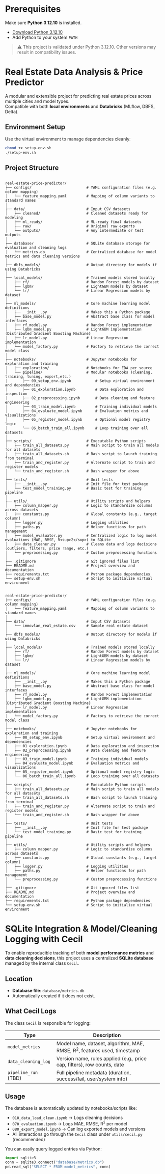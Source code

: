 # Prerequisites

Make sure **Python 3.12.10** is installed.

- [Download Python 3.12.10](https://www.python.org/downloads/release/python-31210/)
- Add Python to your system `PATH`

> ⚠️ This project is validated under Python 3.12.10. Other versions may result in compatibility issues.

# Real Estate Data Analysis & Price Predictor

A modular and extensible project for predicting real estate prices across multiple cities and model types.  
Compatible with both **local environments** and **Databricks** (MLflow, DBFS, Delta).



## Environment Setup

Use the virtual environment to manage dependencies cleanly:

```bash
chmod +x setup-env.sh
./setup-env.sh
```


##  Project Structure

```text

real-estate-price-predictor/
├── configs/                         # YAML configuration files (e.g. column mapping)
│   └── feature_mapping.yaml         # Mapping of column variants to standard names
│
├── data/                            # Input CSV datasets
│   ├── cleaned/                     # Cleaned datasets ready for modeling
│   ├── ml_ready/                    # ML-ready final datasets
│   ├── raw/                         # Original raw exports
│   └── outputs/                     # Any intermediate or test outputs
│
├── database/                        # SQLite database storage for evaluation and cleaning logs
│   └── metrics.db                   # Centralized database for model metrics and data cleaning versions
│
├── dbfs_models/                     # Output directory for models if using Databricks
│
├── local_models/                    # Trained models stored locally
│   ├── rf/                          # Random Forest models by dataset
│   ├── lgbm/                        # LightGBM models by dataset
│   └── lr/                          # Linear Regression models by dataset
│
├── ml_models/                       # Core machine learning model definitions
│   ├── __init__.py                  # Makes this a Python package
│   ├── base_model.py                # Abstract base class for model interfaces
│   ├── rf_model.py                  # Random Forest implementation
│   ├── lgbm_model.py                # LightGBM implementation (Distributed Gradient Boosting Machine)
│   ├── lr_model.py                  # Linear Regression implementation
│   └── model_factory.py             # Factory to retrieve the correct model class
│
├── notebooks/                       # Jupyter notebooks for exploration and training
│   ├── exploration/                 # Notebooks for EDA per source
│   └── pipeline/                    # Modular notebooks (cleaning, training, tuning, export,etc.)
│       ├── 00_setup_env.ipynb           # Setup virtual environment and dependencies
│       ├── 01_exploration.ipynb         # Data exploration and inspection
│       ├── 02_preprocessing.ipynb       # Data cleaning and feature engineering
│       ├── 03_train_model.ipynb         # Training individual models
│       ├── 04_evaluate_model.ipynb      # Evaluation metrics and visualizations
│       ├── 05_register_model.ipynb      # Optional model registry logic
│       └── 06_batch_train_all.ipynb     # Loop training over all datasets
│
├── scripts/                         # Executable Python scripts
│   ├── train_all_datasets.py        # Main script to train all models for all datasets
│   ├── train_all_datasets.sh        # Bash script to launch training from terminal
│   ├── train_and_register.py        # Alternate script to train and register models
│   └── train_and_register.sh        # Bash wrapper for above
│
├── tests/                           # Unit tests
│   ├── __init__.py                  # Init file for test package
│   └── test_model_training.py       # Basic test for training pipeline
│
├── utils/                           # Utility scripts and helpers
│   ├── column_mapper.py             # Logic to standardize columns across datasets
│   ├── constants.py                 # Global constants (e.g., target column)
│   ├── logger.py                    # Logging utilities
│   ├── paths.py                     # Helper functions for path management
│   ├── model_evaluator.py           # Centralized logic to log model evaluations (MAE, RMSE, R<sup>2</sup>) to SQLite
│   ├── data_cleaner.py              # Cleans data and logs decisions (outliers, filters, price range, etc.)
│   └── preprocessing.py             # Custom preprocessing functions
│
├── .gitignore                       # Git ignored files list
├── README.md                        # Project overview and documentation
├── requirements.txt                 # Python package dependencies
└── setup-env.sh                     # Script to initialize virtual environment


real-estate-price-predictor/
├── configs/                         # YAML configuration files (e.g. column mapping)
│   └── feature_mapping.yaml         # Mapping of column variants to standard names
│
├── data/                            # Input CSV datasets
│   └── immovlan_real_estate.csv     # Sample real estate dataset
│
├── dbfs_models/                     # Output directory for models if using Databricks
│
├── local_models/                    # Trained models stored locally
│   ├── rf/                          # Random Forest models by dataset
│   ├── lgbm/                        # LightGBM models by dataset
│   └── lr/                          # Linear Regression models by dataset
│
├── ml_models/                       # Core machine learning model definitions
│   ├── __init__.py                  # Makes this a Python package
│   ├── base_model.py                # Abstract base class for model interfaces
│   ├── rf_model.py                  # Random Forest implementation
│   ├── lgbm_model.py                # LightGBM implementation (Distributed Gradient Boosting Machine)
│   ├── lr_model.py                  # Linear Regression implementation
│   └── model_factory.py             # Factory to retrieve the correct model class
│
├── notebooks/                       # Jupyter notebooks for exploration and training
│   ├── 00_setup_env.ipynb           # Setup virtual environment and dependencies
│   ├── 01_exploration.ipynb         # Data exploration and inspection
│   ├── 02_preprocessing.ipynb       # Data cleaning and feature engineering
│   ├── 03_train_model.ipynb         # Training individual models
│   ├── 04_evaluate_model.ipynb      # Evaluation metrics and visualizations
│   ├── 05_register_model.ipynb      # Optional model registry logic
│   └── 06_batch_train_all.ipynb     # Loop training over all datasets
│
├── scripts/                         # Executable Python scripts
│   ├── train_all_datasets.py        # Main script to train all models for all datasets
│   ├── train_all_datasets.sh        # Bash script to launch training from terminal
│   ├── train_and_register.py        # Alternate script to train and register models
│   └── train_and_register.sh        # Bash wrapper for above
│
├── tests/                           # Unit tests
│   ├── __init__.py                  # Init file for test package
│   └── test_model_training.py       # Basic test for training pipeline
│
├── utils/                           # Utility scripts and helpers
│   ├── column_mapper.py             # Logic to standardize columns across datasets
│   ├── constants.py                 # Global constants (e.g., target column)
│   ├── logger.py                    # Logging utilities
│   ├── paths.py                     # Helper functions for path management
│   └── preprocessing.py             # Custom preprocessing functions
│
├── .gitignore                       # Git ignored files list
├── README.md                        # Project overview and documentation
├── requirements.txt                 # Python package dependencies
└── setup-env.sh                     # Script to initialize virtual environment
```

# SQLite Integration & Model/Cleaning Logging with Cecil

To enable reproducible tracking of both **model performance metrics** and **data cleaning decisions**, this project uses a centralized **SQLite database** managed by the internal class `Cecil`.

## Location

- **Database file**: `database/metrics.db`
- Automatically created if it does not exist.

## What Cecil Logs

The class `Cecil` is responsible for logging:

| Type                    | Description                                                                 |
|-------------------------|-----------------------------------------------------------------------------|
| `model_metrics`         | Model name, dataset, algorithm, MAE, RMSE, R<sup>2</sup>, features used, timestamp     |
| `data_cleaning_log`     | Version name, rules applied (e.g., price cap, filters), row counts, date     |
| `pipeline_run` (TBD)    | Full pipeline metadata (duration, success/fail, user/system info)           |

## Usage

The database is automatically updated by notebooks/scripts like:

- `010_data_load_clean.ipynb` → Logs cleaning decisions
- `070_evaluation.ipynb` → Logs MAE, RMSE, R<sup>2</sup> per model
- `080_export_model.ipynb` → Can log exported models and versions
- All interactions go through the `Cecil` class under `utils/cecil.py` (recommended)

You can easily query logged entries via Python:

```python
import sqlite3
conn = sqlite3.connect("database/metrics.db")
pd.read_sql("SELECT * FROM model_metrics", conn)









## Features
- Modular architecture with reusable model classes (OOP)
- Supports multiple cities, datasets, and model types
- Compatible with local `.csv` files and Databricks tables
- Easy model comparison and export (`.pkl` or MLflow)
- Optional API via FastAPI for inference


# 2. Data Analysis



# 3. Model training

